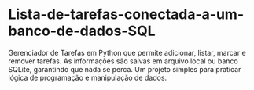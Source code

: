 # Lista-de-tarefas-conectada-a-um-banco-de-dados-SQL
Gerenciador de Tarefas em Python que permite adicionar, listar, marcar e remover tarefas. As informações são salvas em arquivo local ou banco SQLite, garantindo que nada se perca. Um projeto simples para praticar lógica de programação e manipulação de dados.
